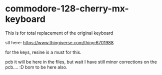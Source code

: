 # commodore-128-cherry-mx-keyboard

This is for total replacement of the original keyboard

stl here: 
https://www.thingiverse.com/thing:6701988 

for the keys, resine is a must for this.

pcb it will be here in the files, but wait I have still minor corrections on the pcb.... :D bom to be here also.
